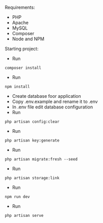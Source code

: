 Requirements:
 - PHP
 - Apache
 - MySQL
 - Composer
 - Node and NPM

Starting project:
 - Run 
```
composer install
```
 - Run 
```
npm install
```
 - Create database foor application
 - Copy .env.example and rename it to .env
 - In .env file edit database configuration
 - Run 
```
php artisan config:clear
```
 - Run 
```
php artisan key:generate
```
 - Run 
```
php artisan migrate:fresh --seed
```
 - Run 
```
php artisan storage:link
```
 - Run 
```
npm run dev
```
 - Run 
```
php artisan serve
```
